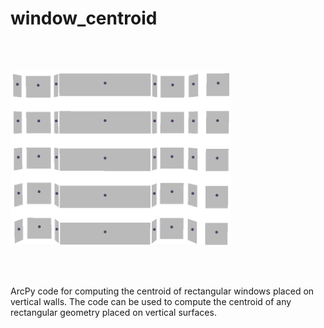 # window_centroid

<br>
<br>

<img src="https://github.com/KarolinaPntzt/window_centroid/blob/main/img/window_centroids.PNG?raw=True" width=70%)></img>

<br>
<br>



ArcPy code for computing the centroid of rectangular windows placed on vertical walls. The code can be used to compute the centroid of any rectangular geometry placed on vertical surfaces.
